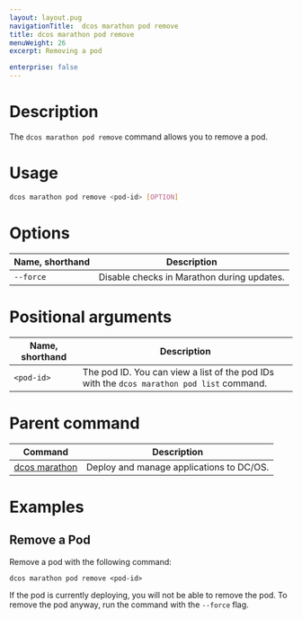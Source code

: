 ```yaml
---
layout: layout.pug
navigationTitle:  dcos marathon pod remove
title: dcos marathon pod remove
menuWeight: 26
excerpt: Removing a pod

enterprise: false
---
```



# Description
The `dcos marathon pod remove` command allows you to remove a pod.

# Usage

```bash
dcos marathon pod remove <pod-id> [OPTION]
```

# Options

| Name, shorthand |  Description |
|---------|-------------|
| `--force`   |  Disable checks in Marathon during updates. |

# Positional arguments

| Name, shorthand |  Description |
|---------|-------------|
| `<pod-id>`   |  The pod ID. You can view a list of the pod IDs with the `dcos marathon pod list` command.|

# Parent command

| Command | Description |
|---------|-------------|
| [dcos marathon](/1.13/cli/command-reference/dcos-marathon/) | Deploy and manage applications to DC/OS. |

# Examples

## Remove a Pod
Remove a pod with the following command:
```
dcos marathon pod remove <pod-id>
```

If the pod is currently deploying, you will not be able to remove the pod. To remove the pod anyway, run the command with the `--force` flag.
